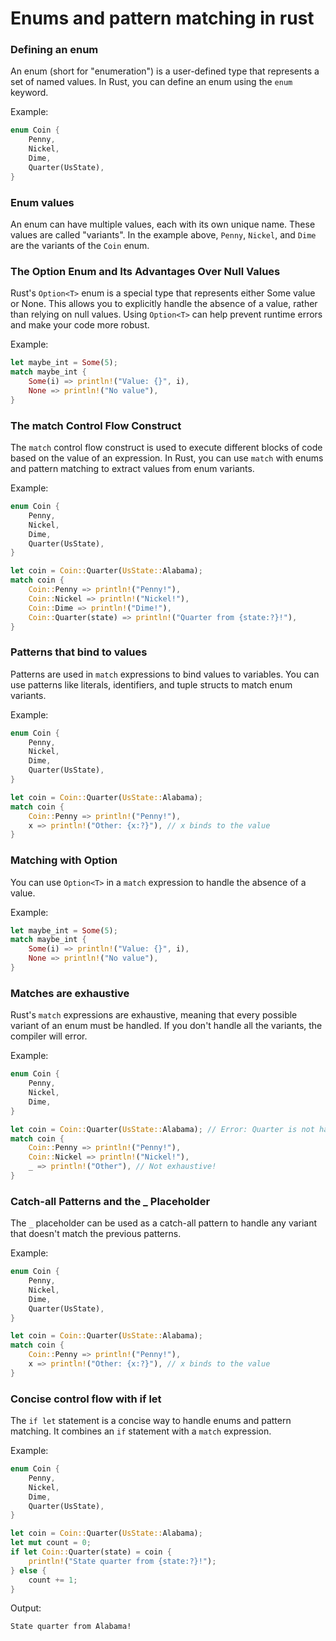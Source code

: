 # Enums and pattern matching in rust

### Defining an enum
An enum (short for "enumeration") is a user-defined type that represents a set of named values. In Rust, you can define an enum using the `enum` keyword.

Example:
```rust
enum Coin {
    Penny,
    Nickel,
    Dime,
    Quarter(UsState),
}
```
### Enum values

An enum can have multiple values, each with its own unique name. These values are called "variants". In the example above, `Penny`, `Nickel`, and `Dime` are the variants of the `Coin` enum.

### The Option Enum and Its Advantages Over Null Values

Rust's `Option<T>` enum is a special type that represents either Some value or None. This allows you to explicitly handle the absence of a value, rather than relying on null values. Using `Option<T>` can help prevent runtime errors and make your code more robust.

Example:
```rust
let maybe_int = Some(5);
match maybe_int {
    Some(i) => println!("Value: {}", i),
    None => println!("No value"),
}
```
### The match Control Flow Construct
The `match` control flow construct is used to execute different blocks of code based on the value of an expression. In Rust, you can use `match` with enums and pattern matching to extract values from enum variants.

Example:
```rust
enum Coin {
    Penny,
    Nickel,
    Dime,
    Quarter(UsState),
}

let coin = Coin::Quarter(UsState::Alabama);
match coin {
    Coin::Penny => println!("Penny!"),
    Coin::Nickel => println!("Nickel!"),
    Coin::Dime => println!("Dime!"),
    Coin::Quarter(state) => println!("Quarter from {state:?}!"),
}
```
### Patterns that bind to values
Patterns are used in `match` expressions to bind values to variables. You can use patterns like literals, identifiers, and tuple structs to match enum variants.

Example:
```rust
enum Coin {
    Penny,
    Nickel,
    Dime,
    Quarter(UsState),
}

let coin = Coin::Quarter(UsState::Alabama);
match coin {
    Coin::Penny => println!("Penny!"),
    x => println!("Other: {x:?}"), // x binds to the value
}
```
### Matching with Option<T>
You can use `Option<T>` in a `match` expression to handle the absence of a value.

Example:
```rust
let maybe_int = Some(5);
match maybe_int {
    Some(i) => println!("Value: {}", i),
    None => println!("No value"),
}
```
### Matches are exhaustive
Rust's `match` expressions are exhaustive, meaning that every possible variant of an enum must be handled. If you don't handle all the variants, the compiler will error.

Example:
```rust
enum Coin {
    Penny,
    Nickel,
    Dime,
}

let coin = Coin::Quarter(UsState::Alabama); // Error: Quarter is not handled!
match coin {
    Coin::Penny => println!("Penny!"),
    Coin::Nickel => println!("Nickel!"),
    _ => println!("Other"), // Not exhaustive!
}
```
### Catch-all Patterns and the _ Placeholder
The `_` placeholder can be used as a catch-all pattern to handle any variant that doesn't match the previous patterns.

Example:
```rust
enum Coin {
    Penny,
    Nickel,
    Dime,
    Quarter(UsState),
}

let coin = Coin::Quarter(UsState::Alabama);
match coin {
    Coin::Penny => println!("Penny!"),
    x => println!("Other: {x:?}"), // x binds to the value
}
```
### Concise control flow with if let
The `if let` statement is a concise way to handle enums and pattern matching. It combines an `if` statement with a `match` expression.

Example:
```rust
enum Coin {
    Penny,
    Nickel,
    Dime,
    Quarter(UsState),
}

let coin = Coin::Quarter(UsState::Alabama);
let mut count = 0;
if let Coin::Quarter(state) = coin {
    println!("State quarter from {state:?}!");
} else {
    count += 1;
}
```
Output:
```text
State quarter from Alabama!
```
